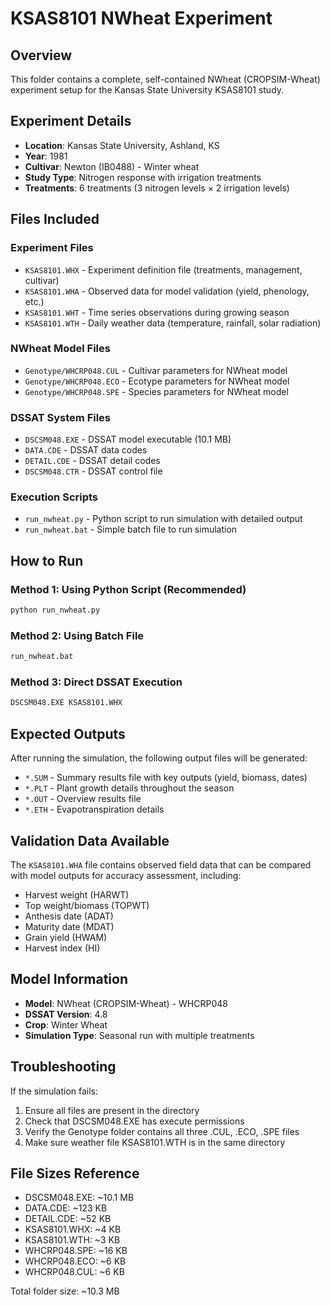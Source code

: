 # KSAS8101 NWheat Experiment

## Overview
This folder contains a complete, self-contained NWheat (CROPSIM-Wheat) experiment setup for the Kansas State University KSAS8101 study.

## Experiment Details
- **Location**: Kansas State University, Ashland, KS
- **Year**: 1981
- **Cultivar**: Newton (IB0488) - Winter wheat
- **Study Type**: Nitrogen response with irrigation treatments
- **Treatments**: 6 treatments (3 nitrogen levels × 2 irrigation levels)

## Files Included

### Experiment Files
- `KSAS8101.WHX` - Experiment definition file (treatments, management, cultivar)
- `KSAS8101.WHA` - Observed data for model validation (yield, phenology, etc.)
- `KSAS8101.WHT` - Time series observations during growing season
- `KSAS8101.WTH` - Daily weather data (temperature, rainfall, solar radiation)

### NWheat Model Files
- `Genotype/WHCRP048.CUL` - Cultivar parameters for NWheat model
- `Genotype/WHCRP048.ECO` - Ecotype parameters for NWheat model  
- `Genotype/WHCRP048.SPE` - Species parameters for NWheat model

### DSSAT System Files
- `DSCSM048.EXE` - DSSAT model executable (10.1 MB)
- `DATA.CDE` - DSSAT data codes
- `DETAIL.CDE` - DSSAT detail codes
- `DSCSM048.CTR` - DSSAT control file

### Execution Scripts
- `run_nwheat.py` - Python script to run simulation with detailed output
- `run_nwheat.bat` - Simple batch file to run simulation

## How to Run

### Method 1: Using Python Script (Recommended)
```bash
python run_nwheat.py
```

### Method 2: Using Batch File
```bash
run_nwheat.bat
```

### Method 3: Direct DSSAT Execution
```bash
DSCSM048.EXE KSAS8101.WHX
```

## Expected Outputs
After running the simulation, the following output files will be generated:

- `*.SUM` - Summary results file with key outputs (yield, biomass, dates)
- `*.PLT` - Plant growth details throughout the season
- `*.OUT` - Overview results file  
- `*.ETH` - Evapotranspiration details

## Validation Data Available
The `KSAS8101.WHA` file contains observed field data that can be compared with model outputs for accuracy assessment, including:

- Harvest weight (HARWT)
- Top weight/biomass (TOPWT)  
- Anthesis date (ADAT)
- Maturity date (MDAT)
- Grain yield (HWAM)
- Harvest index (HI)

## Model Information
- **Model**: NWheat (CROPSIM-Wheat) - WHCRP048
- **DSSAT Version**: 4.8
- **Crop**: Winter Wheat
- **Simulation Type**: Seasonal run with multiple treatments

## Troubleshooting
If the simulation fails:
1. Ensure all files are present in the directory
2. Check that DSCSM048.EXE has execute permissions
3. Verify the Genotype folder contains all three .CUL, .ECO, .SPE files
4. Make sure weather file KSAS8101.WTH is in the same directory

## File Sizes Reference
- DSCSM048.EXE: ~10.1 MB
- DATA.CDE: ~123 KB
- DETAIL.CDE: ~52 KB
- KSAS8101.WHX: ~4 KB
- KSAS8101.WTH: ~3 KB
- WHCRP048.SPE: ~16 KB
- WHCRP048.ECO: ~6 KB
- WHCRP048.CUL: ~6 KB

Total folder size: ~10.3 MB
